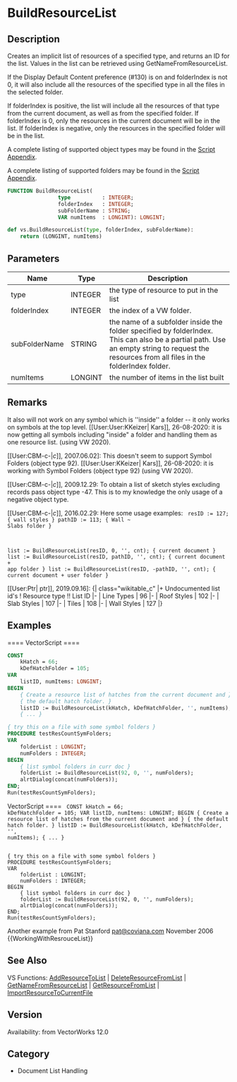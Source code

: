 # BuildResourceList

## Description
Creates an implicit list of  resources of a specified type, and returns an ID for the list. Values in the list can be retrieved using GetNameFromResourceList.

If the Display Default Content preference (#130) is on and folderIndex is not  0, it will also include all the resources of the specified type in all the files in the selected folder.

If folderIndex is positive, the list will include all the resources of that type from the current document, as well as from the specified folder. If folderIndex is 0, only the resources in the current document will be in the list. If folderIndex is negative, only the resources in the specified folder will be in the list.

A complete listing of supported object types may be found in the [Script Appendix](../Appendix/pages/Appendix%20D%20-%20Vectorworks%20Object%20Types%20and%20Subtypes.md).

A complete listing of supported folders may be found in the [Script Appendix](../Appendix/pages/Appendix%20J%20-%20Folder%20Indexes.md).

```pascal
FUNCTION BuildResourceList(
				type          : INTEGER;
				folderIndex   : INTEGER;
				subFolderName : STRING;
				VAR numItems  : LONGINT): LONGINT;
```

```python
def vs.BuildResourceList(type, folderIndex, subFolderName):
    return (LONGINT, numItems)
```

## Parameters
|Name|Type|Description|
|---|---|---|
|type|INTEGER|the type of resource to put in the list|
|folderIndex|INTEGER|the index of a VW folder.|
|subFolderName|STRING|the name of a subfolder inside the folder specified by folderIndex. This can also be a partial path.  Use an empty string to request the resources from all files in the folderIndex folder.|
|numItems|LONGINT|the number of items in the list built|

## Remarks
It also will not work on any symbol which is ''inside'' a folder -- it only works on symbols at the top level.
[[User:User:KKeizer| Kars]], 26-08-2020: it is now getting all symbols including "inside" a folder and handling them as one resource list. (using VW 2020).

[[User:CBM-c-|_c_]], 2007.06.02]: This doesn't seem to support Symbol Folders (object type 92). 
[[User:User:KKeizer| Kars]], 26-08-2020: it is working with Symbol Folders (object type 92) (using VW 2020).

[[User:CBM-c-|_c_]], 2009.12.29: To obtain a list of sketch styles excluding records pass object type -47. This is to my knowledge the only usage of a negative object type.

[[User:CBM-c-|_c_]], 2016.02.29:  Here some usage examples:
<code lang="vs">
resID := 127; { wall styles }
pathID := 113; { Wall ~ Slabs folder }

list := BuildResourceList(resID, 0, '', cnt); { current document }
list := BuildResourceList(resID, pathID, '', cnt); { current document + app folder }
list := BuildResourceList(resID, -pathID, '', cnt); { current document + user folder }
</code>

[[User:Ptr| ptr]], 2019.09.16]:
{| class="wikitable_c"
|+ Undocumented list id's
! Resource type !! List ID
|-
| Line Types
| 96
|-
| Roof Styles
| 102
|-
| Slab Styles
| 107
|-
| Tiles
| 108
|-
| Wall Styles
| 127
|}

## Examples
==== VectorScript ====
```pascal
CONST
    kHatch = 66;
    kDefHatchFolder = 105;
VAR
    listID, numItems: LONGINT;
BEGIN
    { Create a resource list of hatches from the current document and } 
    { the default hatch folder. }
    listID := BuildResourceList(kHatch, kDefHatchFolder, '', numItems);
    { ... }
```

```pascal
{ try this on a file with some symbol folders }
PROCEDURE testResCountSymFolders;
VAR
    folderList : LONGINT;
    numFolders : INTEGER;
BEGIN
    { list symbol folders in curr doc }
    folderList := BuildResourceList(92, 0, '', numFolders);
    alrtDialog(concat(numFolders));
END;
Run(testResCountSymFolders);
```
VectorScript ====
<code lang="pas">
CONST
    kHatch = 66;
    kDefHatchFolder = 105;
VAR
    listID, numItems: LONGINT;
BEGIN
    { Create a resource list of hatches from the current document and } 
    { the default hatch folder. }
    listID := BuildResourceList(kHatch, kDefHatchFolder, '', numItems);
    { ... }
</code>

<code lang="pas">
{ try this on a file with some symbol folders }
PROCEDURE testResCountSymFolders;
VAR
    folderList : LONGINT;
    numFolders : INTEGER;
BEGIN
    { list symbol folders in curr doc }
    folderList := BuildResourceList(92, 0, '', numFolders);
    alrtDialog(concat(numFolders));
END;
Run(testResCountSymFolders);
</code>

Another example from Pat Stanford <pat@coviana.com>
November 2006
{{WorkingWithResrouceList}}

## See Also
VS Functions:
[AddResourceToList](AddResourceToList.md) 
| [DeleteResourceFromList](DeleteResourceFromList.md) 
| [GetNameFromResourceList](GetNameFromResourceList.md) 
| [GetResourceFromList](GetResourceFromList.md) 
| [ImportResourceToCurrentFile](ImportResourceToCurrentFile.md)

## Version
Availability: from VectorWorks 12.0

## Category
* Document List Handling

